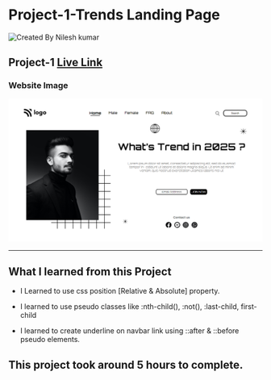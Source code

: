 # Project-1-Trends Landing Page

![Created By Nilesh kumar](https://img.shields.io/badge/CreatedBy-NileshKumar-brightgreen)

## **Project-1** [Live Link]("Project-1")  

### Website Image
![website img](./screenshots/website%20img.png)
***
## What I learned from this Project

- I Learned to use css position [Relative & Absolute] property.

- I learned to use pseudo classes like :nth-child(), :not(), :last-child, first-child

- I learned to create underline on navbar link using ::after & ::before pseudo elements.

## This project took around 5 hours to complete.